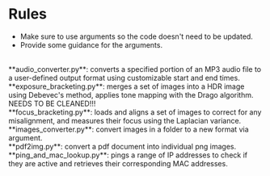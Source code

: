# Rules
* Make sure to use arguments so the code doesn't need to be updated.
* Provide some guidance for the arguments.
<br />
**audio_converter.py**: converts a specified portion of an MP3 audio file to a user-defined output format using customizable start and end times.
<br />
**exposure_bracketing.py**: merges a set of images into a HDR image using Debevec's method, applies tone mapping with the Drago algorithm. NEEDS TO BE CLEANED!!!
<br />
**focus_bracketing.py**: loads and aligns a set of images to correct for any misalignment, and measures their focus using the Laplacian variance.
<br />
**images_converter.py**: convert images in a folder to a new format via argument.
<br />
**pdf2img.py**: convert a pdf document into individual png images.
<br />
**ping_and_mac_lookup.py**: pings a range of IP addresses to check if they are active and retrieves their corresponding MAC addresses.
<br />
